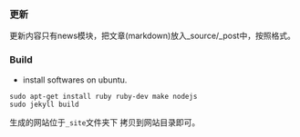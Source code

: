 ### 更新
更新内容只有news模块，把文章(markdown)放入_source/_post中，按照格式。

### Build
* install softwares on ubuntu.
```
sudo apt-get install ruby ruby-dev make nodejs
sudo jekyll build
```
生成的网站位于`_site`文件夹下
拷贝到网站目录即可。

